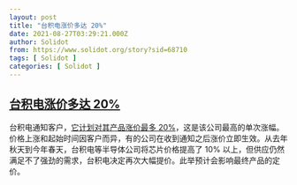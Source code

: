 ```yaml
---
layout: post
title: "台积电涨价多达 20%"
date: 2021-08-27T03:29:21.000Z
author: Solidot
from: https://www.solidot.org/story?sid=68710
tags: [ Solidot ]
categories: [ Solidot ]
---
```

<!--1630034961000-->
[台积电涨价多达 20%](https://www.solidot.org/story?sid=68710)
------

<div>
台积电通知客户，<a href="https://asia.nikkei.com/Business/Tech/Semiconductors/TSMC-hikes-chip-prices-up-to-20-amid-supply-shortage">它计划对其产品涨价最多 20%</a>，这是该公司最高的单次涨幅。价格上涨和起始时间因客户而异，有的公司在收到通知之后涨价立即生效。从去年秋天到今年春天，台积电等半导体公司将芯片价格提高了 10% 以上，但供应仍然满足不了强劲的需求，台积电决定再次大幅提价。此举预计会影响最终产品的定价。
</div>
